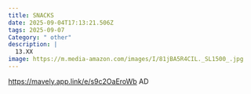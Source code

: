 ```yaml
---
title: SNACKS
date: 2025-09-04T17:13:21.506Z
tags: 2025-09-07
Category: " other"
description: |
  13.XX
image: https://m.media-amazon.com/images/I/81jBA5R4CIL._SL1500_.jpg
---
```

https://mavely.app.link/e/s9c2OaEroWb AD